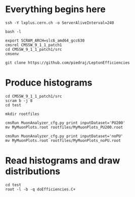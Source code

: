 # Everything begins here

    ssh -Y lxplus.cern.ch -o ServerAliveInterval=240

    bash -l

    export SCRAM_ARCH=slc6_amd64_gcc630
    cmsrel CMSSW_9_1_1_patch1
    cd CMSSW_9_1_1_patch1/src
    cmsenv

    git clone https://github.com/piedraj/LeptonEfficiencies

# Produce histograms

    cd CMSSW_9_1_1_patch1/src
    scram b -j 8
    cd test

    mkdir rootfiles

    cmsRun MuonAnalyzer_cfg.py print inputDataset='PU200'
    mv MyMuonPlots.root rootfiles/MyMuonPlots_PU200.root

    cmsRun MuonAnalyzer_cfg.py print inputDataset='noPU'
    mv MyMuonPlots.root rootfiles/MyMuonPlots_noPU.root

# Read histograms and draw distributions

    cd test
    root -l -b -q doEfficiencies.C+

